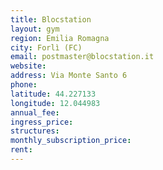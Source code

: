 ```yaml
---
title: Blocstation
layout: gym
region: Emilia Romagna
city: Forlì (FC)
email: postmaster@blocstation.it
website: 
address: Via Monte Santo 6
phone: 
latitude: 44.227133
longitude: 12.044983
annual_fee: 
ingress_price: 
structures: 
monthly_subscription_price: 
rent: 
---
```


